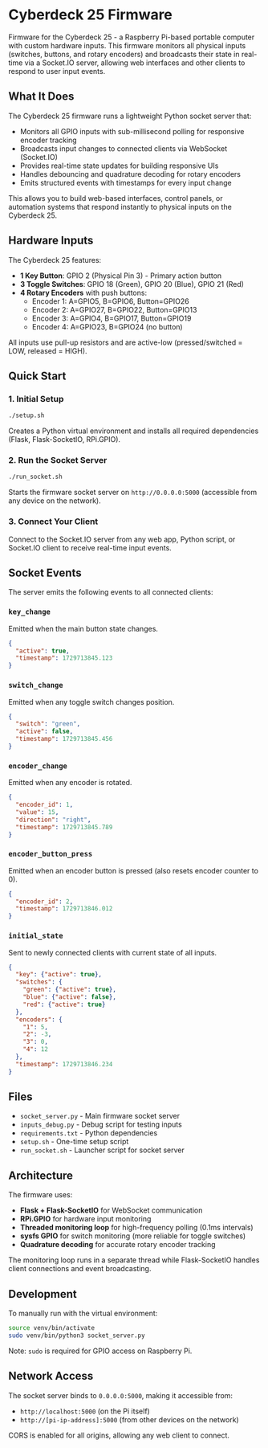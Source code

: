 # Cyberdeck 25 Firmware

Firmware for the Cyberdeck 25 - a Raspberry Pi-based portable computer with custom hardware inputs. This firmware monitors all physical inputs (switches, buttons, and rotary encoders) and broadcasts their state in real-time via a Socket.IO server, allowing web interfaces and other clients to respond to user input events.

## What It Does

The Cyberdeck 25 firmware runs a lightweight Python socket server that:
- Monitors all GPIO inputs with sub-millisecond polling for responsive encoder tracking
- Broadcasts input changes to connected clients via WebSocket (Socket.IO)
- Provides real-time state updates for building responsive UIs
- Handles debouncing and quadrature decoding for rotary encoders
- Emits structured events with timestamps for every input change

This allows you to build web-based interfaces, control panels, or automation systems that respond instantly to physical inputs on the Cyberdeck 25.

## Hardware Inputs

The Cyberdeck 25 features:

- **1 Key Button**: GPIO 2 (Physical Pin 3) - Primary action button
- **3 Toggle Switches**: GPIO 18 (Green), GPIO 20 (Blue), GPIO 21 (Red)
- **4 Rotary Encoders** with push buttons:
  - Encoder 1: A=GPIO5, B=GPIO6, Button=GPIO26
  - Encoder 2: A=GPIO27, B=GPIO22, Button=GPIO13
  - Encoder 3: A=GPIO4, B=GPIO17, Button=GPIO19
  - Encoder 4: A=GPIO23, B=GPIO24 (no button)

All inputs use pull-up resistors and are active-low (pressed/switched = LOW, released = HIGH).

## Quick Start

### 1. Initial Setup

```bash
./setup.sh
```

Creates a Python virtual environment and installs all required dependencies (Flask, Flask-SocketIO, RPi.GPIO).

### 2. Run the Socket Server

```bash
./run_socket.sh
```

Starts the firmware socket server on `http://0.0.0.0:5000` (accessible from any device on the network).

### 3. Connect Your Client

Connect to the Socket.IO server from any web app, Python script, or Socket.IO client to receive real-time input events.

## Socket Events

The server emits the following events to all connected clients:

### `key_change`
Emitted when the main button state changes.
```json
{
  "active": true,
  "timestamp": 1729713845.123
}
```

### `switch_change`
Emitted when any toggle switch changes position.
```json
{
  "switch": "green",
  "active": false,
  "timestamp": 1729713845.456
}
```

### `encoder_change`
Emitted when any encoder is rotated.
```json
{
  "encoder_id": 1,
  "value": 15,
  "direction": "right",
  "timestamp": 1729713845.789
}
```

### `encoder_button_press`
Emitted when an encoder button is pressed (also resets encoder counter to 0).
```json
{
  "encoder_id": 2,
  "timestamp": 1729713846.012
}
```

### `initial_state`
Sent to newly connected clients with current state of all inputs.
```json
{
  "key": {"active": true},
  "switches": {
    "green": {"active": true},
    "blue": {"active": false},
    "red": {"active": true}
  },
  "encoders": {
    "1": 5,
    "2": -3,
    "3": 0,
    "4": 12
  },
  "timestamp": 1729713846.234
}
```

## Files

- `socket_server.py` - Main firmware socket server
- `inputs_debug.py` - Debug script for testing inputs
- `requirements.txt` - Python dependencies
- `setup.sh` - One-time setup script
- `run_socket.sh` - Launcher script for socket server

## Architecture

The firmware uses:
- **Flask + Flask-SocketIO** for WebSocket communication
- **RPi.GPIO** for hardware input monitoring
- **Threaded monitoring loop** for high-frequency polling (0.1ms intervals)
- **sysfs GPIO** for switch monitoring (more reliable for toggle switches)
- **Quadrature decoding** for accurate rotary encoder tracking

The monitoring loop runs in a separate thread while Flask-SocketIO handles client connections and event broadcasting.

## Development

To manually run with the virtual environment:

```bash
source venv/bin/activate
sudo venv/bin/python3 socket_server.py
```

Note: `sudo` is required for GPIO access on Raspberry Pi.

## Network Access

The socket server binds to `0.0.0.0:5000`, making it accessible from:
- `http://localhost:5000` (on the Pi itself)
- `http://[pi-ip-address]:5000` (from other devices on the network)

CORS is enabled for all origins, allowing any web client to connect.
